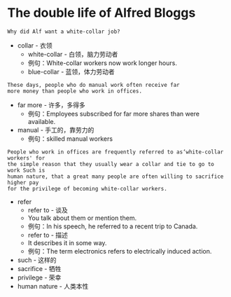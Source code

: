 # The double life of Alfred Bloggs
```
Why did Alf want a white-collar job?
```
* collar - 衣领
    * white-collar - 白领，脑力劳动者
    * 例句：White-collar workers now work longer hours.
    * blue-collar - 蓝领，体力劳动者
```
These days, people who do manual work often receive far 
more money than people who work in offices.
```
* far more - 许多，多得多
    * 例句：Employees subscribed for far more shares than were available.
* manual - 手工的，靠劳力的
    * 例句：skilled manual workers
```
People who work in offices are frequently referred to as‘white-collar workers' for 
the simple reason that they usually wear a collar and tie to go to work Such is 
human nature, that a great many people are often willing to sacrifice higher pay 
for the privilege of becoming white-collar workers.
```
* refer
    * refer to - 谈及
    * You talk about them or mention them.
    * 例句：In his speech, he referred to a recent trip to Canada.
    * refer to - 描述
    * It describes it in some way.
    * 例句：The term electronics refers to electrically induced action.
* such - 这样的
* sacrifice - 牺牲
* privilege - 荣幸
* human nature - 人类本性
